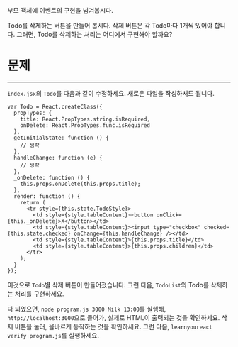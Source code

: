 부모 객체에 이벤트의 구현을 넘겨봅시다.

Todo를 삭제하는 버튼을 만들어 봅시다.
삭제 버튼은 각 Todo마다 1개씩 있어야 합니다.
그러면, Todo를 삭제하는 처리는 어디에서 구현해야 할까요?

# 문제
---

`index.jsx`의 `Todo`를 다음과 같이 수정하세요.
새로운 파일을 작성하셔도 됩니다.

```
var Todo = React.createClass({
  propTypes: {
    title: React.PropTypes.string.isRequired,
    onDelete: React.PropTypes.func.isRequired
  },
  getInitialState: function () {
    // 생략
  },
  handleChange: function (e) {
    // 생략
  },
  _onDelete: function () {
    this.props.onDelete(this.props.title);
  },
  render: function () {
    return (
      <tr style={this.state.TodoStyle}>
        <td style={style.tableContent}><button onClick={this._onDelete}>X</button></td>
        <td style={style.tableContent}><input type="checkbox" checked={this.state.checked} onChange={this.handleChange} /></td>
        <td style={style.tableContent}>{this.props.title}</td>
        <td style={style.tableContent}>{this.props.children}</td>
      </tr>
    );
  }
});
```

이것으로 `Todo`별 삭제 버튼이 만들어졌습니다.
그런 다음, `TodoList`의 Todo를 삭제하는 처리를 구현하세요.

다 되었으면, `node program.js 3000 Milk 13:00`를 실행해, `http://localhost:3000`으로 들어가, 실제로 HTML이 출력되는 것을 확인하세요.
삭제 버튼을 눌러, 올바르게 동작하는 것을 확인하세요.
그런 다음, `learnyoureact verify program.js`를 실행하세요.
